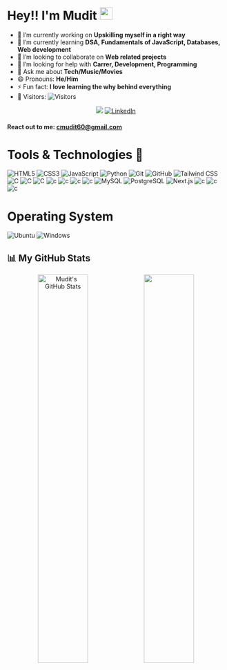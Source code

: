 # Hey!! I'm Mudit <img src="https://raw.githubusercontent.com/MartinHeinz/MartinHeinz/master/wave.gif" width="29px">

<div align="left">

-   🔭 I’m currently working on **Upskilling myself in a right way**
-   🌱 I’m currently learning **DSA, Fundamentals of JavaScript, Databases, Web development**
-   👯 I’m looking to collaborate on **Web related projects**
-   🤔 I’m looking for help with **Carrer, Development, Programming**
-   💬 Ask me about **Tech/Music/Movies**
-   😄 Pronouns: **He/Him**
-   ⚡ Fun fact: **I love learning the why behind everything**
-   👀 Visitors: ![Visitors](https://api.visitorbadge.io/api/visitors?path=https%3A%2F%2Fgithub.com%2Fmuditchoudhary&labelColor=%23697689&countColor=%232ccce4&style=plastic&labelStyle=upper)

</div>



<div align="center">

<a href="https://twitter.com/mudit__01" target="_blank"><img src="https://img.shields.io/badge/twitter-%2300acee.svg?&style=for-the-badge&logo=twitter&logoColor=white&alt=twitter" /></a>
<a  href="https://www.linkedin.com/in/mudit-choudhary-a87243228/" target="_blank"><img alt="LinkedIn" src="https://img.shields.io/badge/linkedin%20-%230077B5.svg?&style=for-the-badge&logo=linkedin&logoColor=white" /></a>

</div>

<div align="left">

#### React out to me: cmudit60@gmail.com

# Tools & Technologies 🧰

<div align="left">

<img alt="HTML5" src="https://img.shields.io/badge/-HTML5-E34F26?logo=html5&logoColor=white&style=for-the-badge"/>
<img alt="CSS3" src="https://img.shields.io/badge/-CSS3-1572B6?logo=css3&logoColor=white&style=for-the-badge"/>
<img alt="JavaScript" src="https://img.shields.io/badge/-JavaScript-F7DF1E?logo=javascript&logoColor=black&style=for-the-badge"/>
<img alt="Python" src="https://img.shields.io/badge/-Python-3776AB?logo=python&logoColor=white&style=for-the-badge"/>
<img alt="Git" src="https://img.shields.io/badge/-Git-F05032?logo=git&logoColor=white&style=for-the-badge"/>
<img alt="GitHub" src="https://img.shields.io/badge/-GitHub-181717?logo=github&logoColor=whiite&style=for-the-badge"/>
<img alt="Tailwind CSS" src="https://img.shields.io/badge/-TailwindCSS-06B6D4?logo=tailwind-css&logoColor=black&style=for-the-badge"/>

<img alt="C" src="https://img.shields.io/badge/React-20232A?style=for-the-badge&logo=react&logoColor=61DAFB">
<img alt="C" src="https://img.shields.io/badge/vite-%23646CFF.svg?style=for-the-badge&logo=vite&logoColor=white">
<img alt="C" src="https://img.shields.io/badge/.ENV-ECD53F?logo=dotenv&logoColor=000&style=for-the-badge">
<img alt="c" src="https://img.shields.io/badge/Node.js-%23339933.svg?&style=for-the-badge&logo=node.js&logoColor=white">
<img alt="c" src="https://img.shields.io/badge/Express-000000?style=for-the-badge&logo=express&logoColor=white">
<img alt="c" src="https://img.shields.io/badge/Azure-0089D6?style=for-the-badge&logo=microsoft-azure&logoColor=white">
<img alt="c" src="https://img.shields.io/badge/-AntDesign-%230170FE?style=for-the-badge&logo=ant-design&logoColor=white">
<img src="https://img.shields.io/badge/MySQL-00000F?style=for-the-badge&logo=mysql&logoColor=white" alt="MySQL">
<img src="https://img.shields.io/badge/PostgreSQL-316192?style=for-the-badge&logo=postgresql&logoColor=white" alt="PostgreSQL">
<img src="https://img.shields.io/badge/Next.js-000000?style=for-the-badge&logo=next.js&logoColor=white" alt="Next.js">
<img alt="c" src="https://img.shields.io/badge/JavaScript-%23F7DF1E?style=for-the-badge&logo=javascript&logoColor=black">
<img alt="c" src="https://img.shields.io/badge/MongoDB-%234ea94b.svg?&style=for-the-badge&logo=mongodb&logoColor=white">
<img alt="c" src="https://img.shields.io/badge/Postman-FF6C37?style=for-the-badge&logo=postman&logoColor=white">

</div>

# Operating System

<img alt="Ubuntu" src="https://img.shields.io/badge/-Ubuntu 22.04-E95420?logo=ubuntu&logoColor=white&style=for-the-badge"/> <img alt="Windows" src="https://img.shields.io/badge/-Windows 10-0078D6?logo=windows&logoColor=white&style=for-the-badge"/>


## 📊 My GitHub Stats
<p align="center">
    <img src="https://github-readme-stats.vercel.app/api?username=muditchoudhary&show_icons=true&theme=vision-friendly-dark" alt="Mudit's GitHub Stats" width="48%" />
    <img src="https://github-readme-streak-stats.herokuapp.com/?user=muditchoudhary&theme=vision-friendly-dark" width="48%"/>
</p>
